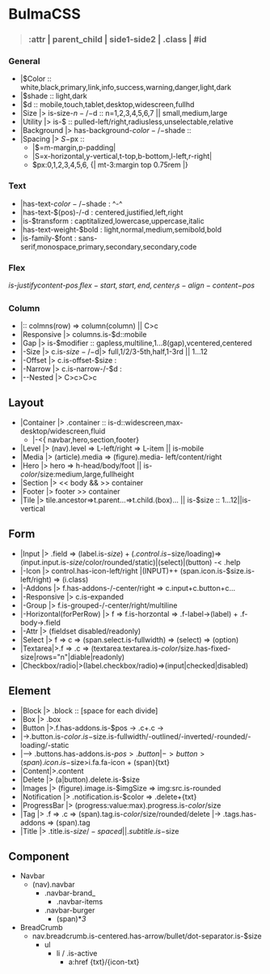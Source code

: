 # BulmaCSS
> ### :attr | parent_child | side1-side2 | .class | #id
<!-- #head,.class,:attr,/opt,|->append,=>child,(tag) -->
### General
- |$Color :: white,black,primary,link,info,success,warning,danger,light,dark
- |$shade :: light,dark
- |$d :: mobile,touch,tablet,desktop,widescreen,fullhd
- |Size |> is-size-$n-/-$d :: n=1,2,3,4,5,6,7 || small,medium,large
- |Utility |> is-$ :: pulled-left/right,radiusless,unselectable,relative
- |Background |> has-background-$color-/-$shade ::
- |Spacing |> $S-$px :: 
    - |$=m-margin,p-padding|
    - |S=x-horizontal,y-vertical,t-top,b-bottom,l-left,r-right|
    - $px:0,1,2,3,4,5,6, {| mt-3:margin top 0.75rem |}

### Text
- |has-text-$color-/-$shade : ^-^
- |has-text-$(pos)-/-d : centered,justified,left,right
- |is-$transform : captitalized,lowercase,uppercase,italic
- |has-text-weight-$bold : light,normal,medium,semibold,bold
- |is-family-$font : sans-serif,monospace,primary,secondary,secondary,code

### Flex
_is-justifycontent-$pos_:flex-start,start,end,center
_is-align-content-$pos_

### Column
- |:: colmns(row) => column(column) || C>c
- |Responsive |> columns.is-$d::mobile
- |Gap |> is-$modifier :: gapless,multiline,1...8(gap),vcentered,centered
- |-Size |> c.is-$size-/-$d|> full,1/2/3-5th,half,1-3rd || 1...12
- |-Offset |> c.is-offset-$size :
- |-Narrow |> c.is-narrow-/-$d :
- |--Nested |> C>c>C>c

## Layout

- |Container |> .container :: is-d::widescreen,max-desktop/widescreen,fluid 
    - |-<{ navbar,hero,section,footer}
- |Level |> (nav).level => L-left/right => L-item || is-mobile
- |Media |> (article).media => (figure).media- left/content/right
- |Hero |> hero => h-head/body/foot || is-$color/$size:medium,large,fullheight
- |Section |> << body && >> container
- |Footer |> footer >> container
- |Tile |> tile.ancestor=>t.parent...=>t.child.(box)... || is-$size :: 1...12||is-vertical 

## Form
- |Input |> .field => (label.is-$size)+(.control.is-$size/loading)=>(input.input.is-$size/$color/rounded/static)|(select)|(button) -< .help
- |-Icon |> control.has-icon-left/right |(INPUT)++ (span.icon.is-$size.is-left/right) => (i.class)
- |-Addons |> f.has-addons-/-center/right => c.input+c.button+c...
- |-Responsive |> c.is-expanded
- |-Group |> f.is-grouped-/-center/right/multiline
- |-Horizontal(forPerRow) |> f => f.is-horzontal => .f-label->(label) + .f-body->.field
- |-Attr |> (fieldset disabled/readonly)
- |Select |> f => c => (span.select.is-fullwidth) => (select) => (option)
- |Textarea|>.f => .c => (textarea.textarea.is-$color/$size.has-fixed-size|rows="n"|diable|readonly)
- |Checkbox/radio|>(label.checkbox/radio)=>(input|checked|disabled)

## Element
- |Block |> .block :: [space for each divide]
- |Box |> .box
- |Button |>.f.has-addons.is-$pos -> .c+.c -> 
- |->.button.is-$color.is-$size.is-fullwidth/-outlined/-inverted/-rounded/-loading/-static 
- |--> .buttons.has-addons.is-$pos>.button |-> button>(span).icon.is-$size>i.fa.fa-icon + (span){txt}
- |Content|>.content
- |Delete |> (a|button).delete.is-$size
- |Images |> (figure).image.is-$imgSize => img:src.is-rounded
- |Notification |> .notification.is-$color => .delete+{txt}
- |ProgressBar |> (progress:value:max).progress.is-$color/$size
- |Tag |> .f => .c => (span).tag.is-$color/$size/rounded/delete |-> .tags.has-addons => (span).tag
- |Title |> .title.is-$size/-spaced || .subtitle.is-$size

## Component
- Navbar 
    - (nav).navbar
        - .navbar-brand_
            - .navbar-items
        - .navbar-burger
            - (span)**3*
- BreadCrumb 
	- nav.breadcrumb.is-centered.has-arrow/bullet/dot-separator.is-$size
		- ul
            - li / .is-active
                -  a:href {txt}/{icon-txt}
